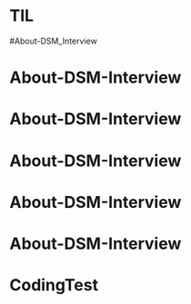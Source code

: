 # TIL
#About-DSM_Interview
# About-DSM-Interview
# About-DSM-Interview
# About-DSM-Interview
# About-DSM-Interview
# About-DSM-Interview

# CodingTest
